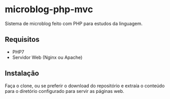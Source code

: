 # microblog-php-mvc

Sistema de microblog feito com PHP para estudos da linguagem.

## Requisitos

+ PHP7
+ Servidor Web (Nginx ou Apache)

## Instalação

Faça o clone, ou se preferir o download do repositório e extraía o conteúdo para o diretório configurado para servir as páginas web. 
